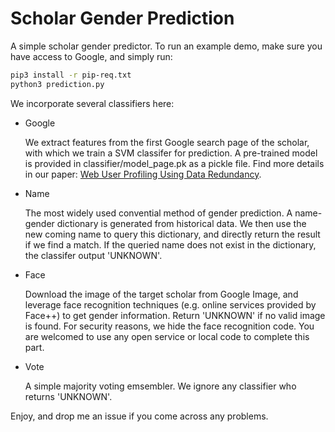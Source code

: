 # Scholar Gender Prediction

A simple scholar gender predictor. To run an example demo, make sure you have access to Google, and simply run:

```Bash
pip3 install -r pip-req.txt
python3 prediction.py
```

We incorporate several classifiers here:

* Google

  We extract features from the first Google search page of the scholar, with which we train a SVM classifer for prediction. A pre-trained model is provided in classifier/model_page.pk as a pickle file. Find more details in our paper: [Web User Profiling Using Data Redundancy](http://keg.cs.tsinghua.edu.cn/jietang/publications/ASONAM16-Gu-et-al-web-user-profiling.pdf).

* Name

  The most widely used convential method of gender prediction. A name-gender dictionary is generated from historical data.  We then use the new coming name to query this dictionary, and directly return the result if we find a match. If the queried name does not exist in the dictionary, the classifer output 'UNKNOWN'.

* Face

  Download the image of the target scholar from Google Image, and leverage face recognition techniques (e.g. online services provided by Face++) to get gender information. Return 'UNKNOWN' if no valid image is found. For security reasons, we hide the face recognition code. You are welcomed to use any open service or local code to complete this part.

* Vote

  A simple majority voting emsembler. We ignore any classifier who returns 'UNKNOWN'.

Enjoy, and drop me an issue if you come across any problems.

